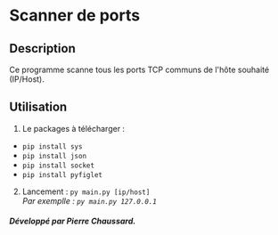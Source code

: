 # Scanner de ports
## Description
Ce programme scanne tous les ports TCP communs de l'hôte souhaité (IP/Host).

## Utilisation
1. Le packages à télécharger :
- `pip install sys`
- `pip install json`
- `pip install socket`
- `pip install pyfiglet`

2. Lancement : `py main.py [ip/host]` 
<br>*Par exemplle : `py main.py 127.0.0.1`*

##### Développé par Pierre Chaussard.
